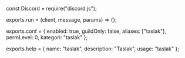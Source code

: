 const Discord = require("discord.js");

exports.run = (client, message, params) => {};

exports.conf = {
  enabled: true,
  guildOnly: false,
  aliases: ["taslak"],
  permLevel: 0,
  kategori: "taslak"
};

exports.help = {
  name: "taslak",
  description: "Taslak",
  usage: "taslak"
};
